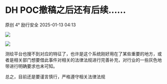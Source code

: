 #  DH POC撤稿之后还有后续......   
原创 4°  励行安全   2025-01-13 04:13  
  
![](https://mmbiz.qpic.cn/mmbiz_png/UN9bb0CZZJPaeiauNjJBEZV7ThXqyPdC96ibdcxNYtTiaicEn7QWGqbfwxvudgv2L5fY5LnB7cb6dVDlFWWfTKS98A/640?wx_fmt=png&from=appmsg "")  
  
![](https://mmbiz.qpic.cn/mmbiz_png/UN9bb0CZZJPaeiauNjJBEZV7ThXqyPdC9pukPVqmh4U5Uu6Y30oXGWYrwq4Xr3R3woCicgKRzVyczohVrNafkE3Q/640?wx_fmt=png&from=appmsg "")  
  
测绘平台也搜不到对应的特征了，也许是这个系统刚好用在了某些重要的地方，或者是相关部门想要借此事件对相关的法律法规进行完善补充，对行业的一些灰色地带进行明确要求也未可知。  
  
总之，目前还是要谨言慎行，严格遵守相关法律法规  
  
  
  
  
  
  

